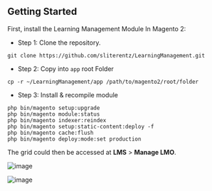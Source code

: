## Getting Started

First, install the Learning Management Module In Magento 2:

- Step 1: Clone the repository.

```console
git clone https://github.com/sliterentz/LearningManagement.git
```

- Step 2: Copy into `app` root Folder

```console
cp -r ~/LearningManagement/app /path/to/magento2/root/folder
```

- Step 3: Install & recompile module

```console
php bin/magento setup:upgrade
php bin/magento module:status
php bin/magento indexer:reindex
php bin/magento setup:static-content:deploy -f
php bin/magento cache:flush
php bin/magento deploy:mode:set production
```

The grid could then be accessed at **LMS** > **Manage LMO**.

![image](https://user-images.githubusercontent.com/950046/132612108-3e49d57d-428d-4144-aab6-df958ec847da.png)

![image](https://user-images.githubusercontent.com/950046/132614551-1c550192-098a-40ad-8144-bc2d7b09272a.png)


